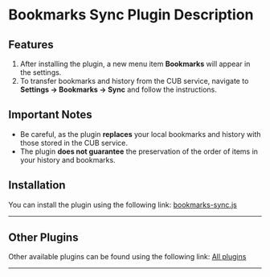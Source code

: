 ﻿# Bookmarks Sync Plugin Description

## Features
1. After installing the plugin, a new menu item **Bookmarks** will appear in the settings.
2. To transfer bookmarks and history from the CUB service, navigate to **Settings -> Bookmarks -> Sync** and follow the instructions.

## Important Notes
- Be careful, as the plugin **replaces** your local bookmarks and history with those stored in the CUB service.  
- The plugin **does not guarantee** the preservation of the order of items in your history and bookmarks.

## Installation  
You can install the plugin using the following link: [bookmarks-sync.js](https://levende.github.io/lampa-plugins/bookmarks-sync.js)


---

## Other Plugins
Other available plugins can be found using the following link: [All plugins](https://levende.github.io/lampa-plugins)

---